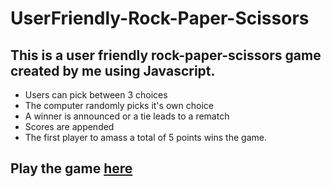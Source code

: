 # UserFriendly-Rock-Paper-Scissors
## This is a user friendly rock-paper-scissors game created by me using Javascript.
* Users can pick between 3 choices
* The computer randomly picks it's own choice
* A winner is announced or a tie leads to a rematch
* Scores are appended
* The first player to amass a total of 5 points wins the game.
## Play the game [here](https://tripple-a.github.io/UserFriendly-Rock-Paper-Scissors/)
